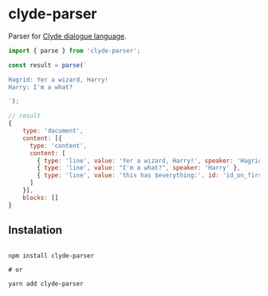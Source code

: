 # clyde-parser

Parser for [Clyde dialogue language](https://github.com/viniciusgerevini/clyde/blob/master/LANGUAGE.md).

```javascript
import { parse } from 'clyde-parser';

const result = parse(`

Hagrid: Yer a wizard, Harry!
Harry: I'm a what?

`);
```

```javascript
// result
{
    type: 'document',
    content: [{
      type: 'content',
      content: [
        { type: 'line', value: 'Yer a wizard, Harry!', speaker: 'Hagrid' },
        { type: 'line', value: "I'm a what?", speaker: 'Harry' },
        { type: 'line', value: 'this has $everything:', id: 'id_on_first_line', tags: [ 'and_tags' ] },
      ]
    }],
    blocks: []
}
```

## Instalation

```shell

npm install clyde-parser

# or

yarn add clyde-parser

```
